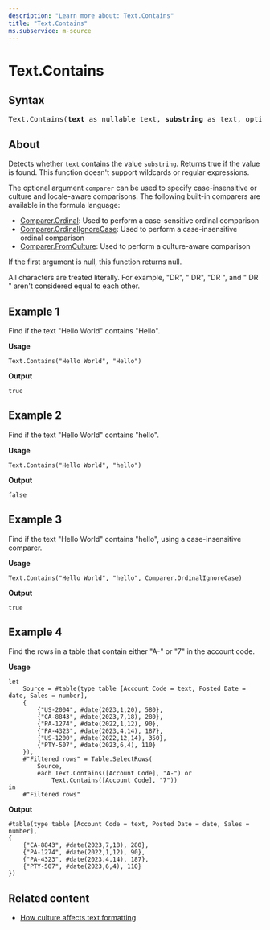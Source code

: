 ```yaml
---
description: "Learn more about: Text.Contains"
title: "Text.Contains"
ms.subservice: m-source
---
```

# Text.Contains

## Syntax

<pre>
Text.Contains(<b>text</b> as nullable text, <b>substring</b> as text, optional <b>comparer</b> as nullable function) as nullable logical
</pre>
  
## About

Detects whether `text` contains the value `substring`. Returns true if the value is found. This function doesn't support wildcards or regular expressions.

The optional argument `comparer` can be used to specify case-insensitive or culture and locale-aware comparisons. The following built-in comparers are available in the formula language:

* [Comparer.Ordinal](/powerquery-m/comparer-ordinal): Used to perform a case-sensitive ordinal comparison
* [Comparer.OrdinalIgnoreCase](/powerquery-m/comparer-ordinalignorecase): Used to perform a case-insensitive ordinal comparison
* [Comparer.FromCulture](/powerquery-m/comparer-fromculture): Used to perform a culture-aware comparison

If the first argument is null, this function returns null.

All characters are treated literally. For example, "DR", " DR", "DR ", and " DR " aren't considered equal to each other.

## Example 1

Find if the text "Hello World" contains "Hello".

**Usage**

```powerquery-m
Text.Contains("Hello World", "Hello")
```

**Output**

`true`

## Example 2

Find if the text "Hello World" contains "hello".

**Usage**

```powerquery-m
Text.Contains("Hello World", "hello")
```

**Output**

`false`

## Example 3

Find if the text "Hello World" contains "hello", using a case-insensitive comparer.

**Usage**

```powerquery-m
Text.Contains("Hello World", "hello", Comparer.OrdinalIgnoreCase)
```

**Output**

`true`

## Example 4

Find the rows in a table that contain either "A-" or "7" in the account code.

**Usage**

```powerquery-m
let
    Source = #table(type table [Account Code = text, Posted Date = date, Sales = number],
    {
        {"US-2004", #date(2023,1,20), 580},
        {"CA-8843", #date(2023,7,18), 280},
        {"PA-1274", #date(2022,1,12), 90},
        {"PA-4323", #date(2023,4,14), 187},
        {"US-1200", #date(2022,12,14), 350},
        {"PTY-507", #date(2023,6,4), 110}
    }),
    #"Filtered rows" = Table.SelectRows(
        Source, 
        each Text.Contains([Account Code], "A-") or
            Text.Contains([Account Code], "7"))
in
    #"Filtered rows"
```

**Output**

```powerquery-m
#table(type table [Account Code = text, Posted Date = date, Sales = number],
{
    {"CA-8843", #date(2023,7,18), 280},
    {"PA-1274", #date(2022,1,12), 90},
    {"PA-4323", #date(2023,4,14), 187},
    {"PTY-507", #date(2023,6,4), 110}
})
```

## Related content

* [How culture affects text formatting](how-culture-affects-text-formatting.md)
